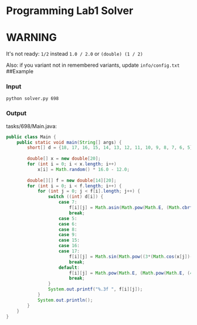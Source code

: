# Programming Lab1 Solver

# WARNING
It's not ready: ```1/2``` instead ```1.0 / 2.0``` or ```(double) (1 / 2)```

Also: if you variant not in remembered variants, update ```info/config.txt```
##Example

### Input
```python solver.py 698```

### Output
tasks/698/Main.java:

```java
public class Main {
	public static void main(String[] args) {
		short[] d = {18, 17, 16, 15, 14, 13, 12, 11, 10, 9, 8, 7, 6, 5};
		
		double[] x = new double[20];
		for (int i = 0; i < x.length; i++)
			x[i] = Math.random() * 16.0 - 12.0;
				
		double[][] f = new double[14][20];
		for (int i = 0; i < f.length; i++) {
			for (int j = 0; j < f[i].length; j++) {
				switch ((int) d[i]) {
					case 7:
						f[i][j] = Math.asin(Math.pow(Math.E, (Math.cbrt(-Math.pow(Math.sin(x[j]), 2)))));
						break;
					case 5:
					case 6:
					case 8:
					case 9:
					case 15:
					case 16:
					case 17:
						f[i][j] = Math.sin(Math.pow((3*(Math.cos(x[j])-1)), (Math.pow((3*x[j]), 3))));
						break;
					default:
						f[i][j] = Math.pow(Math.E, (Math.pow(Math.E, (4*(1/2+x[j])))))+1/2;
						break;
				}
				System.out.printf("%.3f ", f[i][j]);
			}
			System.out.println();
		}
	}
}
```